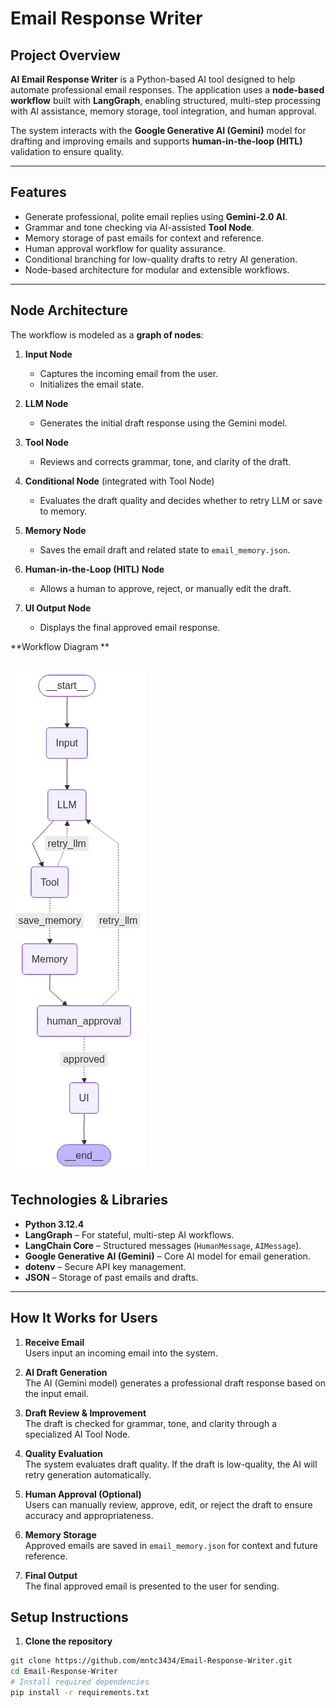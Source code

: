# Email Response Writer

## Project Overview
**AI Email Response Writer** is a Python-based AI tool designed to help automate professional email responses. The application uses a **node-based workflow** built with **LangGraph**, enabling structured, multi-step processing with AI assistance, memory storage, tool integration, and human approval.

The system interacts with the **Google Generative AI (Gemini)** model for drafting and improving emails and supports **human-in-the-loop (HITL)** validation to ensure quality.

---

## Features
- Generate professional, polite email replies using **Gemini-2.0 AI**.
- Grammar and tone checking via AI-assisted **Tool Node**.
- Memory storage of past emails for context and reference.
- Human approval workflow for quality assurance.
- Conditional branching for low-quality drafts to retry AI generation.
- Node-based architecture for modular and extensible workflows.

---

## Node Architecture

The workflow is modeled as a **graph of nodes**:

1. **Input Node**
   - Captures the incoming email from the user.
   - Initializes the email state.

2. **LLM Node**
   - Generates the initial draft response using the Gemini model.

3. **Tool Node**
   - Reviews and corrects grammar, tone, and clarity of the draft.

4. **Conditional Node** (integrated with Tool Node)
   - Evaluates the draft quality and decides whether to retry LLM or save to memory.

5. **Memory Node**
   - Saves the email draft and related state to `email_memory.json`.

6. **Human-in-the-Loop (HITL) Node**
   - Allows a human to approve, reject, or manually edit the draft.

7. **UI Output Node**
   - Displays the final approved email response.

**Workflow Diagram **

![screenshot](https://github.com/mntc3434/Email-Respons-Writer/blob/main/Screenshot%202025-10-21%20114616.png)
---

## Technologies & Libraries
- **Python 3.12.4**
- **LangGraph** – For stateful, multi-step AI workflows.
- **LangChain Core** – Structured messages (`HumanMessage`, `AIMessage`).
- **Google Generative AI (Gemini)** – Core AI model for email generation.
- **dotenv** – Secure API key management.
- **JSON** – Storage of past emails and drafts.

---

## How It Works for Users
1. **Receive Email**  
   Users input an incoming email into the system.

2. **AI Draft Generation**  
   The AI (Gemini model) generates a professional draft response based on the input email.

3. **Draft Review & Improvement**  
   The draft is checked for grammar, tone, and clarity through a specialized AI Tool Node.

4. **Quality Evaluation**  
   The system evaluates draft quality. If the draft is low-quality, the AI will retry generation automatically.

5. **Human Approval (Optional)**  
   Users can manually review, approve, edit, or reject the draft to ensure accuracy and appropriateness.

6. **Memory Storage**  
   Approved emails are saved in `email_memory.json` for context and future reference.

7. **Final Output**  
   The final approved email is presented to the user for sending.
## Setup Instructions

1. **Clone the repository**
```bash
git clone https://github.com/mntc3434/Email-Response-Writer.git
cd Email-Response-Writer
# Install required dependencies
pip install -r requirements.txt
